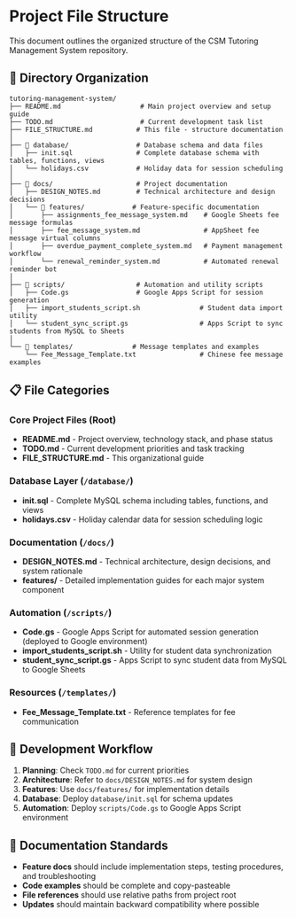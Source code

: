 # Project File Structure

This document outlines the organized structure of the CSM Tutoring Management System repository.

## 📁 Directory Organization

```
tutoring-management-system/
├── README.md                    # Main project overview and setup guide
├── TODO.md                      # Current development task list
├── FILE_STRUCTURE.md           # This file - structure documentation
│
├── 📂 database/                 # Database schema and data files
│   ├── init.sql                # Complete database schema with tables, functions, views
│   └── holidays.csv            # Holiday data for session scheduling
│
├── 📂 docs/                     # Project documentation
│   ├── DESIGN_NOTES.md         # Technical architecture and design decisions
│   └── 📂 features/            # Feature-specific documentation
│       ├── assignments_fee_message_system.md    # Google Sheets fee message formulas
│       ├── fee_message_system.md                # AppSheet fee message virtual columns
│       ├── overdue_payment_complete_system.md   # Payment management workflow
│       └── renewal_reminder_system.md           # Automated renewal reminder bot
│
├── 📂 scripts/                  # Automation and utility scripts
│   ├── Code.gs                 # Google Apps Script for session generation
│   ├── import_students_script.sh               # Student data import utility
│   └── student_sync_script.gs                  # Apps Script to sync students from MySQL to Sheets
│
└── 📂 templates/               # Message templates and examples
    └── Fee_Message_Template.txt                # Chinese fee message examples
```

## 📋 File Categories

### Core Project Files (Root)
- **README.md** - Project overview, technology stack, and phase status
- **TODO.md** - Current development priorities and task tracking
- **FILE_STRUCTURE.md** - This organizational guide

### Database Layer (`/database/`)
- **init.sql** - Complete MySQL schema including tables, functions, and views
- **holidays.csv** - Holiday calendar data for session scheduling logic

### Documentation (`/docs/`)
- **DESIGN_NOTES.md** - Technical architecture, design decisions, and system rationale
- **features/** - Detailed implementation guides for each major system component

### Automation (`/scripts/`)
- **Code.gs** - Google Apps Script for automated session generation (deployed to Google environment)
- **import_students_script.sh** - Utility for student data synchronization
- **student_sync_script.gs** - Apps Script to sync student data from MySQL to Google Sheets

### Resources (`/templates/`)
- **Fee_Message_Template.txt** - Reference templates for fee communication

## 🔄 Development Workflow

1. **Planning**: Check `TODO.md` for current priorities
2. **Architecture**: Refer to `docs/DESIGN_NOTES.md` for system design
3. **Features**: Use `docs/features/` for implementation details
4. **Database**: Deploy `database/init.sql` for schema updates
5. **Automation**: Deploy `scripts/Code.gs` to Google Apps Script environment

## 📝 Documentation Standards

- **Feature docs** should include implementation steps, testing procedures, and troubleshooting
- **Code examples** should be complete and copy-pasteable
- **File references** should use relative paths from project root
- **Updates** should maintain backward compatibility where possible